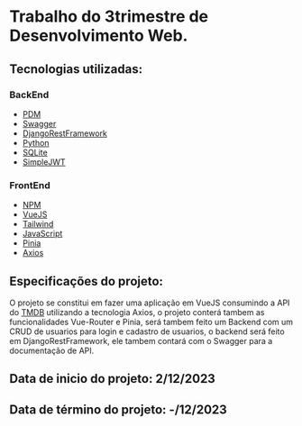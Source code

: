 # Trabalho do 3trimestre de Desenvolvimento Web.
## Tecnologias utilizadas:

### BackEnd
- [PDM](https://pdm-project.org/latest/)
- [Swagger](https://swagger.io/)
- [DjangoRestFramework](https://www.django-rest-framework.org/)
- [Python](https://www.python.org/)
- [SQLite](https://www.sqlite.org/index.html)
- [SimpleJWT](https://django-rest-framework-simplejwt.readthedocs.io/en/latest/)

### FrontEnd  
- [NPM](https://www.npmjs.com/)
- [VueJS](https://vuejs.org/)
- [Tailwind](https://tailwindcss.com/)
- [JavaScript](https://www.javascript.com/)
- [Pinia](https://pinia.vuejs.org/)
- [Axios](https://axios-http.com/)
  
## Especificações do projeto:

O projeto se constitui em fazer uma aplicação em VueJS consumindo a API do [TMDB](https://www.themoviedb.org/)
utilizando a tecnologia Axios, o projeto conterá tambem as funcionalidades Vue-Router e Pinia,
será tambem feito um Backend com um CRUD de usuarios para login e cadastro de usuarios,
o backend será feito em DjangoRestFramework, ele tambem contará com o Swagger para a documentação de API.

## Data de inicio do projeto: 2/12/2023
## Data de término do projeto: -/12/2023

